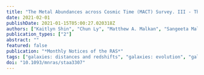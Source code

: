 ```yaml
---
title: "The Metal Abundances across Cosmic Time (MACT) Survey. III - The relationship between stellar mass and star formation rate in extremely low-mass galaxies"
date: 2021-02-01
publishDate: 2021-01-15T05:00:27.020318Z
authors: ["Kaitlyn Shin", "Chun Ly", "Matthew A. Malkan", "Sangeeta Malhotra", "Mithi de los Reyes", "James E. Rhoads"]
publication_types: ["2"]
abstract: ""
featured: false
publication: "*Monthly Notices of the RAS*"
tags: ["galaxies: distances and redshifts", "galaxies: evolution", "galaxies: star formation", "dust", "extinction", "techniques: spectroscopic", "techniques: photometric", "Astrophysics - Astrophysics of Galaxies"]
doi: "10.1093/mnras/staa3307"
---
```


